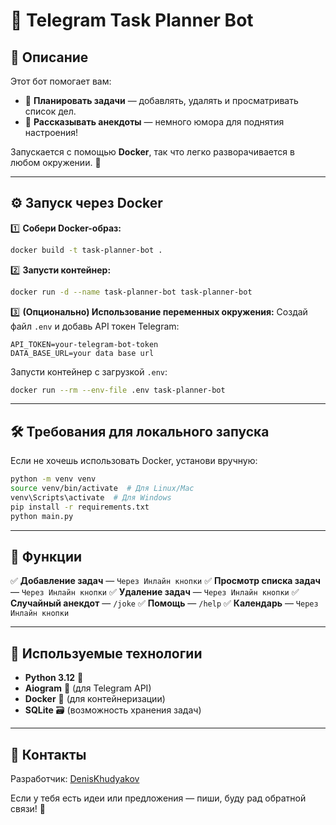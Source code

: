 # 📝 Telegram Task Planner Bot

## 🚀 Описание
Этот бот помогает вам:
- 📅 **Планировать задачи** — добавлять, удалять и просматривать список дел.
- 🤣 **Рассказывать анекдоты** — немного юмора для поднятия настроения!

Запускается с помощью **Docker**, так что легко разворачивается в любом окружении. 🐳

---

## ⚙️ Запуск через Docker

1️⃣ **Собери Docker-образ:**
```sh
docker build -t task-planner-bot .
```

2️⃣ **Запусти контейнер:**
```sh
docker run -d --name task-planner-bot task-planner-bot
```

3️⃣ **(Опционально) Использование переменных окружения:**
Создай файл `.env` и добавь API токен Telegram:
```env
API_TOKEN=your-telegram-bot-token
DATA_BASE_URL=your data base url
```
Запусти контейнер с загрузкой `.env`:
```sh
docker run --rm --env-file .env task-planner-bot
```

---

## 🛠 Требования для локального запуска

Если не хочешь использовать Docker, установи вручную:
```sh
python -m venv venv
source venv/bin/activate  # Для Linux/Mac
venv\Scripts\activate  # Для Windows
pip install -r requirements.txt
python main.py
```

---

## 🎯 Функции
✅ **Добавление задач** — `Через Инлайн кнопки`
✅ **Просмотр списка задач** — `Через Инлайн кнопки`
✅ **Удаление задач** — `Через Инлайн кнопки`
✅ **Случайный анекдот** — `/joke`
✅ **Помощь** — `/help`
✅ **Календарь** — `Через Инлайн кнопки`


---

## 📌 Используемые технологии
- **Python 3.12** 🐍
- **Aiogram** 🤖 (для Telegram API)
- **Docker** 🐳 (для контейнеризации)
- **SQLite** 🗃 (возможность хранения задач)

---

## 🔗 Контакты
Разработчик: [DenisKhudyakov](https://github.com/DenisKhudyakov)

Если у тебя есть идеи или предложения — пиши, буду рад обратной связи! 🚀


